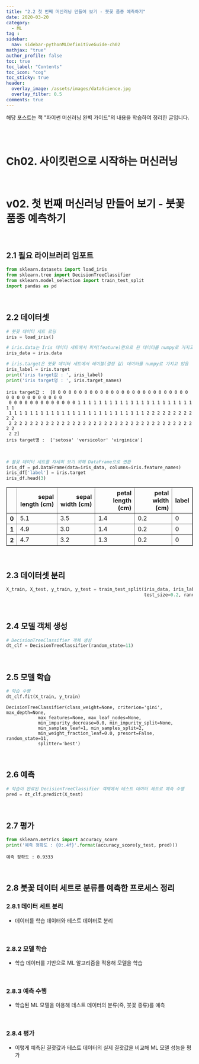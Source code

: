 ```yaml
---
title: "2.2 첫 번째 머신러닝 만들어 보기 - 붓꽃 품종 예측하기"
date: 2020-03-20
category:
  - ML
tag :
sidebar:
  nav: sidebar-pythonMLDefinitiveGuide-ch02
mathjax: "true"
author_profile: false
toc: true
toc_label: "Contents"
toc_icon: "cog"
toc_sticky: true
header:
  overlay_image: /assets/images/dataScience.jpg
  overlay_filter: 0.5
comments: true  
---
```

 해당 포스트는 책 "파이썬 머신러닝 완벽 가이드"의 내용을 학습하여 정리한 글입니다.

<br><br>

# Ch02. 사이킷런으로 시작하는 머신러닝

<br>

# v02. 첫 번째 머신러닝 만들어 보기 - 붓꽃 품종 예측하기

<br>

## 2.1 필요 라이브러리 임포트


```python
from sklearn.datasets import load_iris
from sklearn.tree import DecisionTreeClassifier
from sklearn.model_selection import train_test_split
import pandas as pd
```

<br>

## 2.2 데이터셋


```python
# 붓꽃 데이터 세트 로딩
iris = load_iris()

# iris.data는 Iris 데이터 세트에서 피처(feature)만으로 된 데이터를 numpy로 가지고 있음
iris_data = iris.data

# iris.target은 붓꽃 데이터 세트에서 레이블(결정 값) 데이터를 numpy로 가지고 있음
iris_label = iris.target
print('iris target값 : ', iris_label)
print('iris target명 : ', iris.target_names)
```

    iris target값 :  [0 0 0 0 0 0 0 0 0 0 0 0 0 0 0 0 0 0 0 0 0 0 0 0 0 0 0 0 0 0 0 0 0 0 0 0 0
     0 0 0 0 0 0 0 0 0 0 0 0 0 1 1 1 1 1 1 1 1 1 1 1 1 1 1 1 1 1 1 1 1 1 1 1 1
     1 1 1 1 1 1 1 1 1 1 1 1 1 1 1 1 1 1 1 1 1 1 1 1 1 1 2 2 2 2 2 2 2 2 2 2 2
     2 2 2 2 2 2 2 2 2 2 2 2 2 2 2 2 2 2 2 2 2 2 2 2 2 2 2 2 2 2 2 2 2 2 2 2 2
     2 2]
    iris target명 :  ['setosa' 'versicolor' 'virginica']


<br>


```python
# 불꽃 데이터 세트를 자세히 보기 위해 DataFrame으로 변환
iris_df = pd.DataFrame(data=iris_data, columns=iris.feature_names)
iris_df['label'] = iris.target
iris_df.head(3)
```




<div>
<style scoped>
    .dataframe tbody tr th:only-of-type {
        vertical-align: middle;
    }
    .dataframe tbody tr th {
        vertical-align: top;
    }
    .dataframe thead th {
        text-align: right;
    }
</style>
<table border="1" class="dataframe">
  <thead>
    <tr style="text-align: right;">
      <th></th>
      <th>sepal length (cm)</th>
      <th>sepal width (cm)</th>
      <th>petal length (cm)</th>
      <th>petal width (cm)</th>
      <th>label</th>
    </tr>
  </thead>
  <tbody>
    <tr>
      <th>0</th>
      <td>5.1</td>
      <td>3.5</td>
      <td>1.4</td>
      <td>0.2</td>
      <td>0</td>
    </tr>
    <tr>
      <th>1</th>
      <td>4.9</td>
      <td>3.0</td>
      <td>1.4</td>
      <td>0.2</td>
      <td>0</td>
    </tr>
    <tr>
      <th>2</th>
      <td>4.7</td>
      <td>3.2</td>
      <td>1.3</td>
      <td>0.2</td>
      <td>0</td>
    </tr>
  </tbody>
</table>
</div>



<br>

## 2.3 데이터셋 분리


```python
X_train, X_test, y_train, y_test = train_test_split(iris_data, iris_label,
                                                    test_size=0.2, random_state=11)
```

<br>

## 2.4 모델 객체 생성


```python
# DecisionTreeClassifier 객체 생성
dt_clf = DecisionTreeClassifier(random_state=11)
```

<br>

## 2.5 모델 학습


```python
# 학습 수행
dt_clf.fit(X_train, y_train)
```




    DecisionTreeClassifier(class_weight=None, criterion='gini', max_depth=None,
                max_features=None, max_leaf_nodes=None,
                min_impurity_decrease=0.0, min_impurity_split=None,
                min_samples_leaf=1, min_samples_split=2,
                min_weight_fraction_leaf=0.0, presort=False, random_state=11,
                splitter='best')



<br>

## 2.6 예측


```python
# 학습이 완료된 DecisionTreeClassifier 객체에서 테스트 데이터 세트로 예측 수행
pred = dt_clf.predict(X_test)
```

<br>

## 2.7 평가


```python
from sklearn.metrics import accuracy_score
print('예측 정확도 : {0:.4f}'.format(accuracy_score(y_test, pred)))
```

    예측 정확도 : 0.9333


<br>

## 2.8 붓꽃 데이터 세트로 분류를 예측한 프로세스 정리

### 2.8.1 데이터 세트 분리

- 데이터를 학습 데이터와 테스트 데이터로 분리

<br>

### 2.8.2 모델 학습

- 학습 데이터를 기반으로 ML 알고리즘을 적용해 모델을 학습

<br>

### 2.8.3 예측 수행

- 학습된 ML 모델을 이용해 테스트 데이터의 분류(즉, 붓꽃 종류)를 예측

<br>

### 2.8.4 평가

- 이렇게 예측된 결괏값과 테스트 데이터의 실제 결괏값을 비교해 ML 모델 성능을 평가

